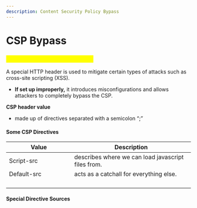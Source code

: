 ```yaml
---
description: Content Security Policy Bypass
---
```


# CSP Bypass

### <mark style="color:yellow;">Content Security Policy (CSP)</mark>

A special HTTP header is used to mitigate certain types of attacks such as cross-site scripting (XSS).

* **If set up improperly,** it introduces misconfigurations and allows attackers to completely bypass the CSP.

**CSP header value**&#x20;

* made up of directives separated with a semicolon “;”

#### Some CSP Directives <a href="#detailed-csp-directives" id="detailed-csp-directives"></a>

<table><thead><tr><th width="162">Value</th><th>Description</th></tr></thead><tbody><tr><td>Script-src</td><td>describes where we can load javascript files from.</td></tr><tr><td>Default-src</td><td>acts as a catchall for everything else.</td></tr><tr><td></td><td></td></tr><tr><td></td><td></td></tr><tr><td></td><td></td></tr><tr><td></td><td></td></tr></tbody></table>

#### Special Directive Sources <a href="#special-directive-sources" id="special-directive-sources"></a>

